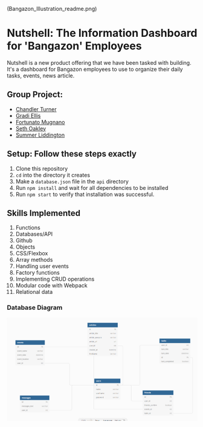 (Bangazon_Illustration_readme.png)

# Nutshell: The Information Dashboard for 'Bangazon' Employees

Nutshell is a new product offering that we have been tasked with building. It's a dashboard for Bangazon employees to use to organize their daily tasks, events, news article.

## Group Project:

- [Chandler Turner](https://github.com/jchandlerturner)
- [Gradi Ellis](https://github.com/geellis1)
- [Fortunato Mugnano](https://github.com/FortunatoMugnano)
- [Seth Oakley](https://github.com/sethoak)
- [Summer Liddington](https://github.com/summerliddington)

## Setup: Follow these steps exactly

1. Clone this repository
1. `cd` into the directory it creates
1. Make a `database.json` file in the `api` directory
1. Run `npm install` and wait for all dependencies to be installed
1. Run `npm start` to verify that installation was successful.

## Skills Implemented

1. Functions
1. Databases/API
1. Github
1. Objects
1. CSS/Flexbox
1. Array methods
1. Handling user events
1. Factory functions
1. Implementing CRUD operations
1. Modular code with Webpack
1. Relational data

### Database Diagram

![nutshell features](DBdiagram.PNG)
